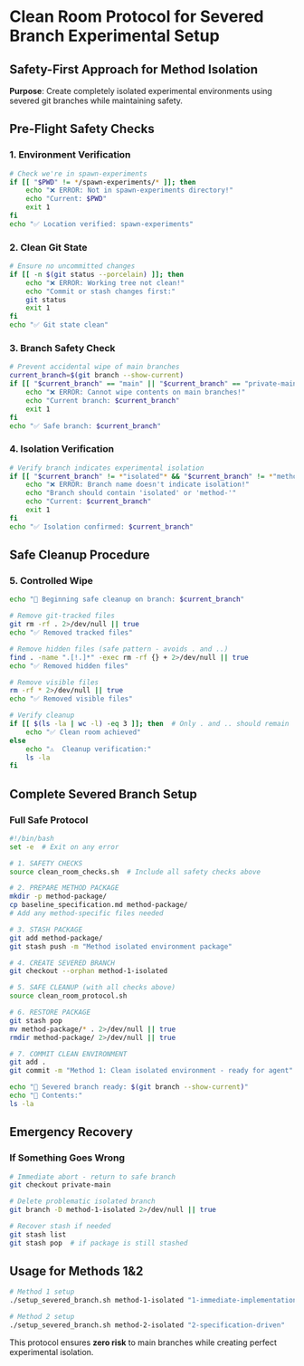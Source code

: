 # Clean Room Protocol for Severed Branch Experimental Setup

## Safety-First Approach for Method Isolation

**Purpose**: Create completely isolated experimental environments using severed git branches while maintaining safety.

## Pre-Flight Safety Checks

### 1. Environment Verification
```bash
# Check we're in spawn-experiments
if [[ "$PWD" != */spawn-experiments/* ]]; then
    echo "❌ ERROR: Not in spawn-experiments directory!"
    echo "Current: $PWD"
    exit 1
fi
echo "✅ Location verified: spawn-experiments"
```

### 2. Clean Git State
```bash
# Ensure no uncommitted changes
if [[ -n $(git status --porcelain) ]]; then
    echo "❌ ERROR: Working tree not clean!"
    echo "Commit or stash changes first:"
    git status
    exit 1
fi
echo "✅ Git state clean"
```

### 3. Branch Safety Check
```bash
# Prevent accidental wipe of main branches
current_branch=$(git branch --show-current)
if [[ "$current_branch" == "main" || "$current_branch" == "private-main" ]]; then
    echo "❌ ERROR: Cannot wipe contents on main branches!"
    echo "Current branch: $current_branch"
    exit 1
fi
echo "✅ Safe branch: $current_branch"
```

### 4. Isolation Verification
```bash
# Verify branch indicates experimental isolation
if [[ "$current_branch" != *"isolated"* && "$current_branch" != *"method-"* ]]; then
    echo "❌ ERROR: Branch name doesn't indicate isolation!"
    echo "Branch should contain 'isolated' or 'method-'"
    echo "Current: $current_branch"
    exit 1
fi
echo "✅ Isolation confirmed: $current_branch"
```

## Safe Cleanup Procedure

### 5. Controlled Wipe
```bash
echo "🧹 Beginning safe cleanup on branch: $current_branch"

# Remove git-tracked files
git rm -rf . 2>/dev/null || true
echo "✅ Removed tracked files"

# Remove hidden files (safe pattern - avoids . and ..)
find . -name ".[!.]*" -exec rm -rf {} + 2>/dev/null || true
echo "✅ Removed hidden files"

# Remove visible files
rm -rf * 2>/dev/null || true
echo "✅ Removed visible files"

# Verify cleanup
if [[ $(ls -la | wc -l) -eq 3 ]]; then  # Only . and .. should remain
    echo "✅ Clean room achieved"
else
    echo "⚠️  Cleanup verification:"
    ls -la
fi
```

## Complete Severed Branch Setup

### Full Safe Protocol
```bash
#!/bin/bash
set -e  # Exit on any error

# 1. SAFETY CHECKS
source clean_room_checks.sh  # Include all safety checks above

# 2. PREPARE METHOD PACKAGE
mkdir -p method-package/
cp baseline_specification.md method-package/
# Add any method-specific files needed

# 3. STASH PACKAGE
git add method-package/
git stash push -m "Method isolated environment package"

# 4. CREATE SEVERED BRANCH
git checkout --orphan method-1-isolated

# 5. SAFE CLEANUP (with all checks above)
source clean_room_protocol.sh

# 6. RESTORE PACKAGE
git stash pop
mv method-package/* . 2>/dev/null || true
rmdir method-package/ 2>/dev/null || true

# 7. COMMIT CLEAN ENVIRONMENT
git add .
git commit -m "Method 1: Clean isolated environment - ready for agent"

echo "🎯 Severed branch ready: $(git branch --show-current)"
echo "📁 Contents:"
ls -la
```

## Emergency Recovery

### If Something Goes Wrong
```bash
# Immediate abort - return to safe branch
git checkout private-main

# Delete problematic isolated branch
git branch -D method-1-isolated 2>/dev/null || true

# Recover stash if needed
git stash list
git stash pop  # if package is still stashed
```

## Usage for Methods 1&2

```bash
# Method 1 setup
./setup_severed_branch.sh method-1-isolated "1-immediate-implementation"

# Method 2 setup
./setup_severed_branch.sh method-2-isolated "2-specification-driven"
```

This protocol ensures **zero risk** to main branches while creating perfect experimental isolation.